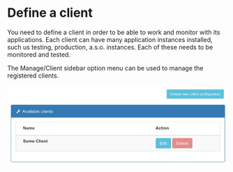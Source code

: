 # Define a client

You need to define a client in order to be able to work and monitor with its applications. Each client can have many
application instances installed, such us testing, production, a.s.o. instances. Each of these needs to be monitored
and tested.

The Manage/Client sidebar option menu  can be used to manage the registered clients.

![Define client](./img/define-client.jpeg)